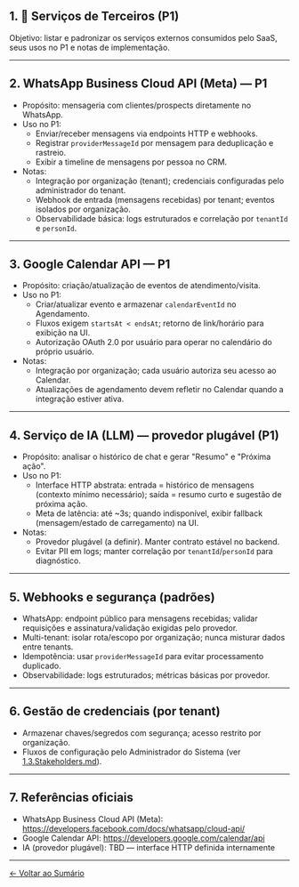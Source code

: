## 1. 🔌 Serviços de Terceiros (P1)
Objetivo: listar e padronizar os serviços externos consumidos pelo SaaS, seus usos no P1 e notas de implementação.

---

## 2. WhatsApp Business Cloud API (Meta) — P1
- Propósito: mensageria com clientes/prospects diretamente no WhatsApp.
- Uso no P1:
  - Enviar/receber mensagens via endpoints HTTP e webhooks.
  - Registrar `providerMessageId` por mensagem para deduplicação e rastreio.
  - Exibir a timeline de mensagens por pessoa no CRM.
- Notas:
  - Integração por organização (tenant); credenciais configuradas pelo administrador do tenant.
  - Webhook de entrada (mensagens recebidas) por tenant; eventos isolados por organização.
  - Observabilidade básica: logs estruturados e correlação por `tenantId` e `personId`.

---

## 3. Google Calendar API — P1
- Propósito: criação/atualização de eventos de atendimento/visita.
- Uso no P1:
  - Criar/atualizar evento e armazenar `calendarEventId` no Agendamento.
  - Fluxos exigem `startsAt < endsAt`; retorno de link/horário para exibição na UI.
  - Autorização OAuth 2.0 por usuário para operar no calendário do próprio usuário.
- Notas:
  - Integração por organização; cada usuário autoriza seu acesso ao Calendar.
  - Atualizações de agendamento devem refletir no Calendar quando a integração estiver ativa.

---

## 4. Serviço de IA (LLM) — provedor plugável (P1)
- Propósito: analisar o histórico de chat e gerar "Resumo" e "Próxima ação".
- Uso no P1:
  - Interface HTTP abstrata: entrada = histórico de mensagens (contexto mínimo necessário); saída = resumo curto e sugestão de próxima ação.
  - Meta de latência: até ~3s; quando indisponível, exibir fallback (mensagem/estado de carregamento) na UI.
- Notas:
  - Provedor plugável (a definir). Manter contrato estável no backend.
  - Evitar PII em logs; manter correlação por `tenantId`/`personId` para diagnóstico.

---

## 5. Webhooks e segurança (padrões)
- WhatsApp: endpoint público para mensagens recebidas; validar requisições e assinatura/validação exigidas pelo provedor.
- Multi-tenant: isolar rota/escopo por organização; nunca misturar dados entre tenants.
- Idempotência: usar `providerMessageId` para evitar processamento duplicado.
- Observabilidade: logs estruturados; métricas básicas por provedor.

---

## 6. Gestão de credenciais (por tenant)
- Armazenar chaves/segredos com segurança; acesso restrito por organização.
- Fluxos de configuração pelo Administrador do Sistema (ver [1.3.Stakeholders.md](1.3.Stakeholders.md)).

---

## 7. Referências oficiais
- WhatsApp Business Cloud API (Meta): https://developers.facebook.com/docs/whatsapp/cloud-api/
- Google Calendar API: https://developers.google.com/calendar/api
- IA (provedor plugável): TBD — interface HTTP definida internamente

---

[← Voltar ao Sumário](0.0.SUMMARY.md)
